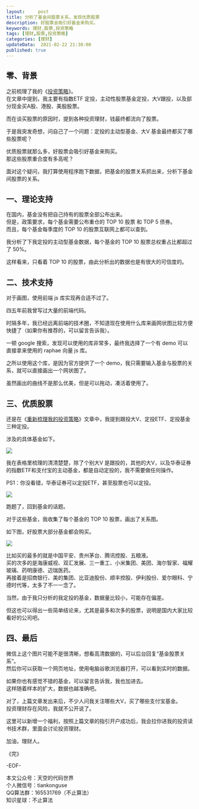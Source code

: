 ```yaml
---   
layout:     post  
title: 分析了基金间股票关系，发现优质股票    
description: 好股票会吸引好基金来购买。   
keywords: 理财,股票,投资策略  
tags: [理财,股票,投资策略]    
categories: [理财]  
updateData:  2021-02-22 21:30:00  
published: true  
---  
```



## 零、背景  


之前梳理了我的《[投资策略](https://mp.weixin.qq.com/s/w73ZrA-wamXiWktDoIgbiw)》。  
在文章中提到，我主要有指数ETF 定投，主动性股票基金定投，大V跟投，以及部分现金买A股、港股、美股股票。  


而在谈买股票的原因时，提到各种投资理财，钱最终都流向了股票。  


于是我突发奇想，问自己了一个问题：定投的主动型基金、大V 基金最终都买了哪些股票呢？  


优质股票就那么多，好股票会吸引好基金来购买。  
那这些股票重合度有多高呢？  


面对这个疑问，我打算使用程序跑下数据，把基金的股票关系抓出来，分析下基金间股票的关系。  


## 一、理论支持  


在国内，基金没有把自己持有的股票全部公布出来。  
但是，政策要求，每个基金需要公布重仓的 TOP 10 股票 和 TOP 5 债券。  
而且，每个基金每季度的 TOP 10 的股票互联网上都可以查到。  


我分析了下我定投的主动型基金数据，每个基金的 TOP 10 股票总权重占比都超过了 50%。  


这样看来，只看着 TOP 10 的股票，由此分析出的数据也是有很大的可信度的。  


## 二、技术支持  


对于画图，使用前端 js 库实现再合适不过了。  


四五年前我曾写过大量的前端代码。  


时隔多年，我已经远离前端的技术圈，不知道现在使用什么库来画网状图比较方便快捷了（如果你有推荐的，可以留言告诉我）。  


一顿 google 搜索，发现可以使用的库非常多，最终我选择了一个有 demo 可以直接拿来使用的 raphae 向量 js 库。  


之所以使用这个库，是因为官方提供了一个 demo，我只需要输入基金与股票的关系，就可以直接画出一个网状图了。  


虽然画出的曲线不是那么优美，但是可以拖动，凑活着使用了。  



## 三、优质股票  


还是在《[重新梳理我的投资策略](https://mp.weixin.qq.com/s/w73ZrA-wamXiWktDoIgbiw)》文章中，我提到跟投大V、定投ETF、定投基金三种定投。  


涉及的具体基金如下。  


![](//res.tiankonguse.com/images/2021/02/22/001.png)  


我在表格里梳理的清清楚楚，除了个别大V 是跟投的，其他的大V，以及华泰证券的指数ETF和支付宝的主动基金，都是自动定投的，我不需要做任何操作。  


PS1：你没看错，华泰证券可以定投ETF，甚至股票也可以定投。  


![](//res.tiankonguse.com/images/2021/02/22/002.png)  



跑题了，回到基金的话题。  



对于这些基金，我收集了每个基金的 TOP 10 股票，画出了关系图。  


如下图，好股票大部分基金都会购买。  


![](//res.tiankonguse.com/images/2021/02/22/003.png)  


比如买的最多的就是中国平安、贵州茅台、腾讯控股、五粮液。  
买的次多的是海康威视、双汇发展、三一重工、小米集团、美团、海尔智家、福耀玻璃、药明康德、迈瑞医药。  
再接着是招商银行、美的集团、比亚迪股份、顺丰控股、伊利股份、爱尔眼科、宁德时代等，太多了不一一念了。  


当然，由于我只分析的我定投的基金，数据量比较小，可能存在偏差。  


但这也可以得出一些简单结论来，尤其是最多和次多的股票，说明是国内大家比较看好的公司吧。  


## 四、最后  


微信上这个图片可能不是很清晰，想看高清数据的，可以后台回复“基金股票关系”。  
然后你可以获取一个网页地址，使用电脑谷歌浏览器打开，可以看到实时的数据。  


如果你也有感觉不错的基金，可以留言告诉我，我也加进去。  
这样随着样本的扩大，数据也越准确吧。  


对了，上篇文章发出来后，不少人问我关注哪些大V，买了哪些支付宝基金。  
投资理财存在风险，我就不公开说了。  


这里可以新增一个福利，按照上篇文章的指引开户成功后，我会拉你进我的投资读书技术群，里面会讨论投资理财。  



加油，理财人。  


《完》  


-EOF-  



本文公众号：天空的代码世界  
个人微信号：tiankonguse  
QQ算法群：165531769（不止算法）  
知识星球：不止算法  

